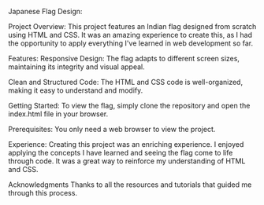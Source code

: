 Japanese Flag Design:

Project Overview:
This project features an Indian flag designed from scratch using HTML and CSS. It was an amazing experience to create this, as I had the opportunity to apply everything I've learned in web development so far.

Features:
Responsive Design: The flag adapts to different screen sizes, maintaining its integrity and visual appeal.

Clean and Structured Code: The HTML and CSS code is well-organized, making it easy to understand and modify.

Getting Started:
To view the flag, simply clone the repository and open the index.html file in your browser.

Prerequisites:
You only need a web browser to view the project.


Experience:
Creating this project was an enriching experience. I enjoyed applying the concepts I have learned and seeing the flag come to life through code. It was a great way to reinforce my understanding of HTML and CSS.

Acknowledgments
Thanks to all the resources and tutorials that guided me through this process.
